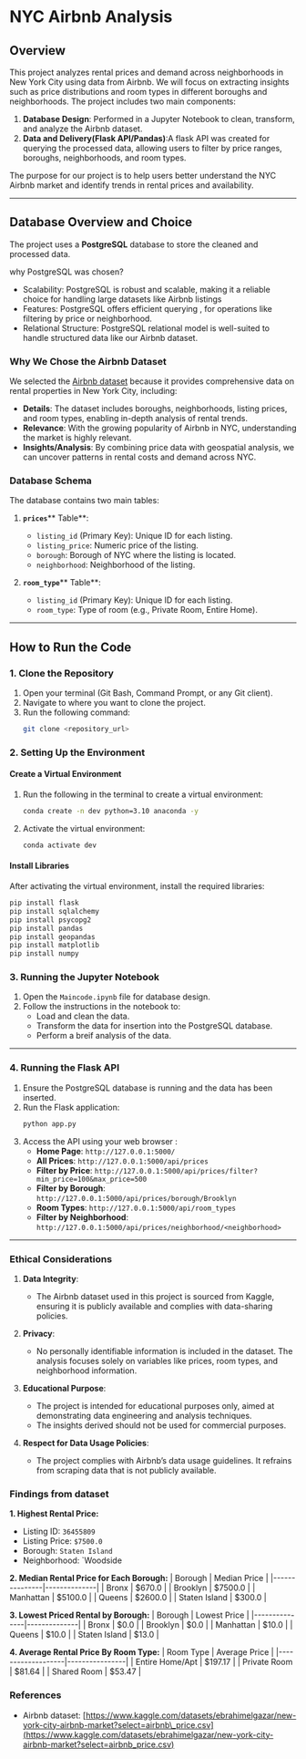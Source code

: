 
# NYC Airbnb Analysis 

## Overview

This project analyzes rental prices and demand across neighborhoods in New York City using data from Airbnb. We will focus on extracting insights such as price distributions and room types in different boroughs and neighborhoods. The project includes two main components:

1. **Database Design**: Performed in a Jupyter Notebook to clean, transform, and analyze the Airbnb dataset.
2. **Data and Delivery(Flask API/Pandas)**:A flask API was created for querying the processed data, allowing users to filter by price ranges, boroughs, neighborhoods, and room types.

The purpose for our project is to help users better understand the NYC Airbnb market and identify trends in rental prices and availability.

---

## Database Overview and Choice

The project uses a **PostgreSQL** database to store the cleaned and processed data.

why PostgreSQL was chosen?

- Scalability: PostgreSQL is robust and scalable, making it a reliable choice for handling large datasets like Airbnb listings
- Features: PostgreSQL offers efficient querying , for operations like filtering by price or neighborhood.
- Relational Structure: PostgreSQL relational model is well-suited to handle structured data  like our Airbnb dataset.



### Why We Chose the Airbnb Dataset

We selected the [Airbnb dataset](https://www.kaggle.com/datasets/ebrahimelgazar/new-york-city-airbnb-market?select=airbnb_price.csv) because it provides comprehensive data on rental properties in New York City, including:

- **Details**: The dataset includes boroughs, neighborhoods, listing prices, and room types, enabling in-depth analysis of rental trends.
- **Relevance**: With the growing popularity of Airbnb in NYC, understanding the market is highly relevant.
- **Insights/Analysis**: By combining price data with geospatial analysis, we can uncover patterns in rental costs and demand across NYC.

### Database Schema

The database contains two main tables:

1. **`prices`**** Table**:

   - `listing_id` (Primary Key): Unique ID for each listing.
   - `listing_price`: Numeric price of the listing.
   - `borough`: Borough of NYC where the listing is located.
   - `neighborhood`: Neighborhood of the listing.

2. **`room_type`**** Table**:

   - `listing_id` (Primary Key): Unique ID for each listing.
   - `room_type`: Type of room (e.g., Private Room, Entire Home).

---

## How to Run the Code

### 1. Clone the Repository

1. Open your terminal (Git Bash, Command Prompt, or any Git client).
2. Navigate to where you want to clone the project.
3. Run the following command:
   ```bash
   git clone <repository_url>
   ```

### 2. Setting Up the Environment

#### **Create a Virtual Environment**

1. Run the following in the terminal to create a virtual environment:
   ```bash
   conda create -n dev python=3.10 anaconda -y
   ```
2. Activate the virtual environment:
     ```bash
     conda activate dev
     ```
   

#### **Install Libraries**

After activating the virtual environment, install the required libraries:

```bash
pip install flask
pip install sqlalchemy
pip install psycopg2
pip install pandas
pip install geopandas
pip install matplotlib
pip install numpy
```

### 3. Running the Jupyter Notebook

1. Open the `Maincode.ipynb` file for database design.
2. Follow the instructions in the notebook to:
   - Load and clean the data.
   - Transform the data for insertion into the PostgreSQL database.
   - Perform a breif analysis of the data.

---

### 4. Running the Flask API

1. Ensure the PostgreSQL database is running and the data has been inserted.
2. Run the Flask application:
   ```bash
   python app.py
   ```
3. Access the API  using your web browser :
   - **Home Page**: `http://127.0.0.1:5000/`
   - **All Prices**: `http://127.0.0.1:5000/api/prices`
   - **Filter by Price**: `http://127.0.0.1:5000/api/prices/filter?min_price=100&max_price=500`
   - **Filter by Borough**: `http://127.0.0.1:5000/api/prices/borough/Brooklyn`
   - **Room Types**: `http://127.0.0.1:5000/api/room_types`
   - **Filter by Neighborhood**: `http://127.0.0.1:5000/api/prices/neighborhood/<neighborhood>`


---

### Ethical Considerations

1. **Data Integrity**:
   - The Airbnb dataset used in this project is sourced from Kaggle, ensuring it is publicly available and complies with data-sharing policies.

2. **Privacy**:
   - No personally identifiable information  is included in the dataset. The analysis focuses solely on variables like prices, room types, and neighborhood information.

3. **Educational Purpose**:
   - The project is intended for educational purposes only, aimed at demonstrating data engineering and analysis techniques.
   - The insights derived should not be used for commercial purposes.

4. **Respect for Data Usage Policies**:
   - The project complies with Airbnb’s data usage guidelines. It refrains from scraping data that is not publicly available.


### Findings from dataset

**1. Highest Rental Price:**
- Listing ID: `36455809`
- Listing Price: `$7500.0`
- Borough: `Staten Island`
- Neighborhood: `Woodside

**2. Median Rental Price for Each Borough:**
| Borough       | Median Price |
|---------------|--------------|
| Bronx         | $670.0       |
| Brooklyn      | $7500.0      |
| Manhattan     | $5100.0      |
| Queens        | $2600.0      |
| Staten Island | $300.0       |

**3. Lowest Priced Rental by Borough:**
| Borough       | Lowest Price |
|---------------|--------------|
| Bronx         | $0.0         |
| Brooklyn      | $0.0         |
| Manhattan     | $10.0        |
| Queens        | $10.0        |
| Staten Island | $13.0        |

**4. Average Rental Price By Room Type:**
| Room Type         | Average Price |
|-------------------|----------------|
| Entire Home/Apt   | $197.17        |
| Private Room      | $81.64         |
| Shared Room       | $53.47         |


### References

- Airbnb dataset: [https://www.kaggle.com/datasets/ebrahimelgazar/new-york-city-airbnb-market?select=airbnb\_price.csv](https://www.kaggle.com/datasets/ebrahimelgazar/new-york-city-airbnb-market?select=airbnb_price.csv)



